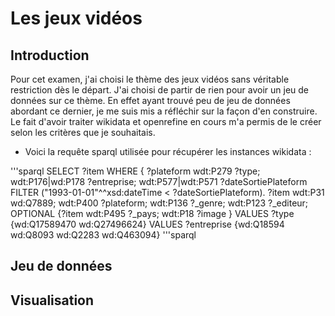 # Les jeux vidéos
## Introduction
Pour cet examen, j'ai choisi le thème des jeux vidéos sans véritable restriction dès le départ. J'ai choisi de partir de rien pour avoir un jeu de données sur ce thème. En effet ayant trouvé peu de jeu de données abordant ce dernier, je me suis mis a réfléchir sur la façon d'en construire. Le fait d'avoir traiter wikidata et openrefine en cours m'a permis de le créer selon les critères que je souhaitais. 
* Voici la requête sparql utilisée pour récupérer les instances wikidata :

'''sparql
SELECT ?item
WHERE {
   ?plateform wdt:P279 ?type;
               wdt:P176|wd:P178 ?entreprise;
               wdt:P577|wdt:P571 ?dateSortiePlateform FILTER ("1993-01-01"^^xsd:dateTime < ?dateSortiePlateform).
    ?item wdt:P31 wd:Q7889;
          wdt:P400 ?plateform;
          wdt:P136 ?_genre;
          wdt:P123 ?_editeur;
    OPTIONAL {?item  wdt:P495 ?_pays;
                     wdt:P18 ?image
             }
    VALUES ?type {wd:Q17589470 wd:Q27496624}
    VALUES ?entreprise {wd:Q18594 wd:Q8093 wd:Q2283 wd:Q463094}
'''sparql

## Jeu de données
## Visualisation


